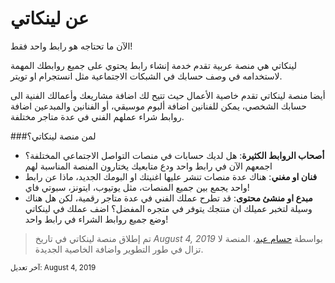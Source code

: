 # عن لينكاتي
الآن ما تحتاجه هو رابط واحد فقط!

لينكاتي هي منصة عربية تقدم خدمة إنشاء رابط يحتوي على جميع روابطك المهمة لاستخدامه في وصف حسابك في الشبكات الاجتماعية مثل انستجرام او تويتر.

أيضا منصة لينكاتي تقدم خاصية الأعمال حيث تتيح لك اضافة مشاريعك وأعمالك الفنية الى حسابك الشخصي، يمكن للفنانين اضافة ألبوم موسيقي، أو الفنانين والمبدعين اضافة روابط شراء عملهم الفني في عدة متاجر مختلفة.

###لمن منصة لينكاتي؟

* **أصحاب الروابط الكثيرة**: هل لديك حسابات في منصات التواصل الاجتماعي المختلفة؟ اجمعهم الآن في رابط واحد ودع متابعيك يختارون المنصة المناسبة لهم
* **فنان او مغني**: هناك عدة منصات تنشر عليها اغنيتك او البومك الجديد، ماذا عن رابط واحد يجمع بين جميع المنصات، مثل يوتيوب، ايتونز، سبوتي فاي!
* **مبدع او منشئ محتوى**: قد تطرح عملك الفني في عدة متاجر رقمية، لكن هل هناك وسيلة لتخبر عميلك ان منتجك يتوفر في متجره المفضل؟ اضف عملك في لينكاتي وضع جميع روابط الشراء في رابط واحد!

> تم إطلاق منصة لينكاتي في تاريخ _August 4, 2019_ بواسطة
[حسام عبد](https://hussam3bd.com "حسام عبد - عن تصميم تجربة المستخدم وتطوير والويب")،
المنصة لا تزال في طور التطوير واضافة الخاصية الجديدة.

<small>
آخر تعديل:
August 4, 2019
</small>